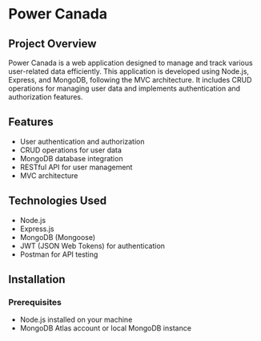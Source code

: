 # Power Canada

## Project Overview
Power Canada is a web application designed to manage and track various user-related data efficiently. This application is developed using Node.js, Express, and MongoDB, following the MVC architecture. It includes CRUD operations for managing user data and implements authentication and authorization features.

## Features
- User authentication and authorization
- CRUD operations for user data
- MongoDB database integration
- RESTful API for user management
- MVC architecture

## Technologies Used
- Node.js
- Express.js
- MongoDB (Mongoose)
- JWT (JSON Web Tokens) for authentication
- Postman for API testing

## Installation

### Prerequisites
- Node.js installed on your machine
- MongoDB Atlas account or local MongoDB instance
